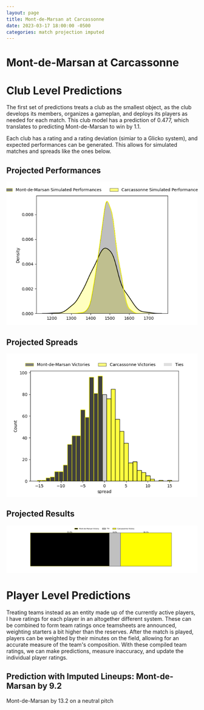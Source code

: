 ```yaml
---  
layout: page  
title: Mont-de-Marsan at Carcassonne  
date: 2023-03-17 18:00:00 -0500  
categories: match projection imputed  
---
```

# Mont-de-Marsan at Carcassonne

# Club Level Predictions


The first set of predictions treats a club as the smallest object, as the club develops its members, organizes a gameplan, and deploys its players as needed for each match. This club model has a prediction of 0.477, which translates to predicting Mont-de-Marsan to win by 1.1.

Each club has a rating and a rating deviation (simiar to a Glicko system), and expected performances can be generated. This allows for simulated matches and spreads like the ones below.
## Projected Performances


![Projected Performances](plots/performances_2023-03-17-Carcassonne-Mont-de-Marsan.png)
## Projected Spreads


![Projected Spreads](plots/spreads_2023-03-17-Carcassonne-Mont-de-Marsan.png)
## Projected Results


![Projected Results](plots/resultbar_2023-03-17-Carcassonne-Mont-de-Marsan.png)
# Player Level Predictions


Treating teams instead as an entity made up of the currently active players, I have ratings for each player in an altogether different system. These can be combined to form team ratings once teamsheets are announced, weighting starters a bit higher than the reserves. After the match is played, players can be weighted by their minutes on the field, allowing for an accurate measure of the team's composition. With these compiled team ratings, we can make predictions, measure inaccuracy, and update the individual player ratings.
## Prediction with Imputed Lineups: Mont-de-Marsan by 9.2


Mont-de-Marsan by 13.2 on a neutral pitch

